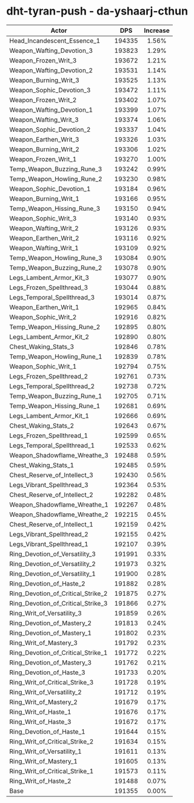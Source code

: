 # dht-tyran-push - da-yshaarj-cthun
| Actor | DPS | Increase |
|---|:---:|:---:|
|Head_Incandescent_Essence_1|194335|1.56%|
|Weapon_Wafting_Devotion_3|193823|1.29%|
|Weapon_Frozen_Writ_3|193672|1.21%|
|Weapon_Wafting_Devotion_2|193531|1.14%|
|Weapon_Burning_Writ_3|193525|1.13%|
|Weapon_Sophic_Devotion_3|193472|1.11%|
|Weapon_Frozen_Writ_2|193402|1.07%|
|Weapon_Wafting_Devotion_1|193399|1.07%|
|Weapon_Wafting_Writ_3|193374|1.06%|
|Weapon_Sophic_Devotion_2|193337|1.04%|
|Weapon_Earthen_Writ_3|193326|1.03%|
|Weapon_Burning_Writ_2|193306|1.02%|
|Weapon_Frozen_Writ_1|193270|1.00%|
|Temp_Weapon_Buzzing_Rune_3|193242|0.99%|
|Temp_Weapon_Howling_Rune_2|193230|0.98%|
|Weapon_Sophic_Devotion_1|193184|0.96%|
|Weapon_Burning_Writ_1|193166|0.95%|
|Temp_Weapon_Hissing_Rune_3|193150|0.94%|
|Weapon_Sophic_Writ_3|193140|0.93%|
|Weapon_Wafting_Writ_2|193126|0.93%|
|Weapon_Earthen_Writ_2|193116|0.92%|
|Weapon_Wafting_Writ_1|193109|0.92%|
|Temp_Weapon_Howling_Rune_3|193084|0.90%|
|Temp_Weapon_Buzzing_Rune_2|193078|0.90%|
|Legs_Lambent_Armor_Kit_3|193077|0.90%|
|Legs_Frozen_Spellthread_3|193044|0.88%|
|Legs_Temporal_Spellthread_3|193014|0.87%|
|Weapon_Earthen_Writ_1|192965|0.84%|
|Weapon_Sophic_Writ_2|192916|0.82%|
|Temp_Weapon_Hissing_Rune_2|192895|0.80%|
|Legs_Lambent_Armor_Kit_2|192890|0.80%|
|Chest_Waking_Stats_3|192846|0.78%|
|Temp_Weapon_Howling_Rune_1|192839|0.78%|
|Weapon_Sophic_Writ_1|192794|0.75%|
|Legs_Frozen_Spellthread_2|192761|0.73%|
|Legs_Temporal_Spellthread_2|192738|0.72%|
|Temp_Weapon_Buzzing_Rune_1|192705|0.71%|
|Temp_Weapon_Hissing_Rune_1|192681|0.69%|
|Legs_Lambent_Armor_Kit_1|192666|0.69%|
|Chest_Waking_Stats_2|192643|0.67%|
|Legs_Frozen_Spellthread_1|192599|0.65%|
|Legs_Temporal_Spellthread_1|192533|0.62%|
|Weapon_Shadowflame_Wreathe_3|192488|0.59%|
|Chest_Waking_Stats_1|192485|0.59%|
|Chest_Reserve_of_Intellect_3|192430|0.56%|
|Legs_Vibrant_Spellthread_3|192364|0.53%|
|Chest_Reserve_of_Intellect_2|192282|0.48%|
|Weapon_Shadowflame_Wreathe_1|192267|0.48%|
|Weapon_Shadowflame_Wreathe_2|192215|0.45%|
|Chest_Reserve_of_Intellect_1|192159|0.42%|
|Legs_Vibrant_Spellthread_2|192155|0.42%|
|Legs_Vibrant_Spellthread_1|192107|0.39%|
|Ring_Devotion_of_Versatility_3|191991|0.33%|
|Ring_Devotion_of_Versatility_2|191973|0.32%|
|Ring_Devotion_of_Versatility_1|191900|0.28%|
|Ring_Devotion_of_Haste_2|191882|0.28%|
|Ring_Devotion_of_Critical_Strike_2|191875|0.27%|
|Ring_Devotion_of_Critical_Strike_3|191866|0.27%|
|Ring_Writ_of_Versatility_3|191859|0.26%|
|Ring_Devotion_of_Mastery_2|191813|0.24%|
|Ring_Devotion_of_Mastery_1|191802|0.23%|
|Ring_Writ_of_Mastery_3|191792|0.23%|
|Ring_Devotion_of_Critical_Strike_1|191772|0.22%|
|Ring_Devotion_of_Mastery_3|191762|0.21%|
|Ring_Devotion_of_Haste_3|191733|0.20%|
|Ring_Writ_of_Critical_Strike_3|191728|0.19%|
|Ring_Writ_of_Versatility_2|191712|0.19%|
|Ring_Writ_of_Mastery_2|191679|0.17%|
|Ring_Writ_of_Haste_1|191676|0.17%|
|Ring_Writ_of_Haste_3|191672|0.17%|
|Ring_Devotion_of_Haste_1|191644|0.15%|
|Ring_Writ_of_Critical_Strike_2|191634|0.15%|
|Ring_Writ_of_Versatility_1|191611|0.13%|
|Ring_Writ_of_Mastery_1|191605|0.13%|
|Ring_Writ_of_Critical_Strike_1|191573|0.11%|
|Ring_Writ_of_Haste_2|191488|0.07%|
|Base|191355|0.00%|
